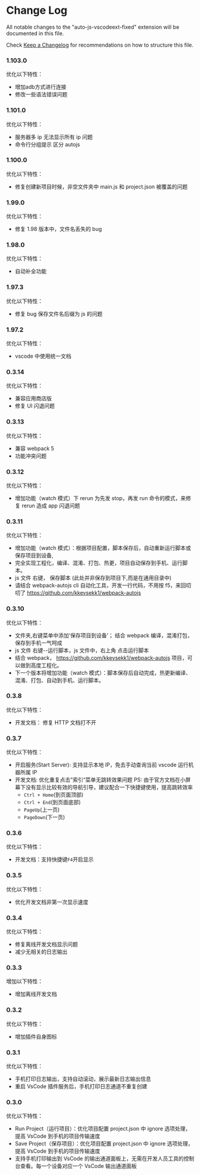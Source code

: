 # Change Log

All notable changes to the "auto-js-vscodeext-fixed" extension will be documented in this file.

Check [Keep a Changelog](http://keepachangelog.com/) for recommendations on how to structure this file.


### 1.103.0

优化以下特性：

- 增加adb方式进行连接 
- 修改一些语法错误问题



### 1.101.0

优化以下特性：

- 服务器多 ip 无法显示所有 ip 问题
- 命令行分组提示 区分 autojs

### 1.100.0

优化以下特性：

- 修复创建新项目时候，非空文件夹中 main.js 和 project.json 被覆盖的问题

### 1.99.0

优化以下特性：

- 修复 1.98 版本中，文件名丢失的 bug

### 1.98.0

优化以下特性：

- 自动补全功能

### 1.97.3

优化以下特性：

- 修复 bug 保存文件名后缀为 js 的问题

### 1.97.2

优化以下特性：

- vscode 中使用统一文档

### 0.3.14

优化以下特性：

- 兼容应用商店版
- 修复 UI 闪退问题

### 0.3.13

优化以下特性：

- 兼容 webpack 5
- 功能冲突问题

### 0.3.12

优化以下特性：

- 增加功能（watch 模式）下 rerun 为先发 stop，再发 run 命令的模式，来修复 rerun 造成 app 闪退问题

### 0.3.11

优化以下特性：

- 增加功能（watch 模式）：根据项目配置，脚本保存后，自动重新运行脚本或保存项目到设备,
- 完全实现工程化，编译、混淆、打包、热更，项目自动保存到手机、运行脚本。
- js 文件 右键， 保存脚本 (此处并非保存到项目下,而是在通用目录中)
- 请结合 webpack-autojs cli 自动化工具，开发一行代码，不用按 f5，来回叨叨了 https://github.com/kkevsekk1/webpack-autojs

### 0.3.10

优化以下特性：

- 文件夹,右键菜单中添加‘保存项目到设备’； 结合 webpack 编译，混淆打包，保存到手机一气呵成
- js 文件 右键--运行脚本，js 文件中，右上角 点击运行脚本
- 结合 webpack， https://github.com/kkevsekk1/webpack-autojs 项目，可以做到高度工程化。
- 下一个版本将增加功能（watch 模式）：脚本保存后自动完成，热更新编译、混淆、打包、自动到手机、运行脚本。

### 0.3.8

优化以下特性：

- 开发文档： 修复 HTTP 文档打不开

### 0.3.7

优化以下特性：

- 开启服务(Start Server): 支持显示本地 IP，免去手动查询当前 vscode 运行机器所属 IP
- 开发文档: 优化重复点击”索引“菜单无跳转效果问题
  PS: 由于官方文档在小屏幕下没有显示比较有效的导航引导，建议配合一下快捷键使用，提高跳转效率
  - `Ctrl + Home`(到页面顶部)
  - `Ctrl + End`(到页面底部)
  - `PageUp`(上一页)
  - `PageDown`(下一页)

### 0.3.6

优化以下特性：

- 开发文档：支持快捷键`F4`开启显示

### 0.3.5

优化以下特性：

- 优化开发文档非第一次显示速度

### 0.3.4

优化以下特性：

- 修复离线开发文档显示问题
- 减少无相关的日志输出

### 0.3.3

增加以下特性：

- 增加离线开发文档

### 0.3.2

优化以下特性：

- 增加插件自身图标

### 0.3.1

优化以下特性：

- 手机打印日志输出，支持自动滚动，展示最新日志输出信息
- 重启 VsCode 插件服务后，手机打印日志通道不重复创建

### 0.3.0

优化以下特性：

- Run Project（运行项目）：优化项目配置 project.json 中 ignore 选项处理，提高 VsCode 到手机的项目传输速度
- Save Project（保存项目）：优化项目配置 project.json 中 ignore 选项处理，提高 VsCode 到手机的项目传输速度
- 支持手机打印输出到 VsCode 的输出通道面板上，无需在开发人员工具的控制台查看。每一个设备对应一个 VsCode 输出通道面板

<!-- | 功能 | 快捷键 | 说明 |
| ---- | ---- | ---- |
| 打开文档(Open Document) | `F4` | 打开Auto.js离线开发文档 |
| 开启服务(Start Server) |  | 启动插件服务。之后在确保手机和电脑在同一区域网的情况下，在Auto.js的侧拉菜单中使用连接电脑功能连接 |
| 停止服务(Stop Server) |  | 停止插件服务 |
| 运行脚本(Run) | `F5` | 运行当前编辑器的脚本。如果有多个设备连接，则在所有设备运行 |
| 重新运行(Rerun) | `Ctrl+Shift+F5`<br/>`Cmd+Shift+F5` | 停止当前文件对应的脚本并重新运行。如果有多个设备连接，则在所有设备重新运行 |
| 停止当前脚本(Stop) | `Shift+F5` | 停止当前文件对应的脚本。如果有多个设备连接，则在所有设备停止 |
| 停止所有脚本(Stop All) |  | 停止所有正在运行的脚本。如果有多个设备连接，则在所有设备运行所有脚本 |
| 保存到所有设备(Save) | `Ctrl+Shift+S`<br/>`Cmd+Shift+S` | 保存当前文件到手机的脚本默认目录（文件名会加上前缀remote)。如果有多个设备连接，则在所有设备保存 |
| 在指定设备运行脚本(Run On Device) | `Ctrl+F5`<br/>`Cmd+F5` | 弹出设备菜单并在指定设备运行脚本 |
| 保存到指定设备(Save On Device) |  | 弹出设备菜单并在指定设备保存脚本 |
| 新建项目(New Project) |  | 选择一个空文件夹（或者在文件管理器中新建一个空文件夹），将会自动创建一个项目 |
| 运行项目(Run Project) |  | 运行一个项目，需要Auto.js 4.0.4Alpha5以上支持 |
| 保存项目到设备(Save Project) |  | 保存一个项目，需要Auto.js 4.0.4Alpha5以上支持 | -->

